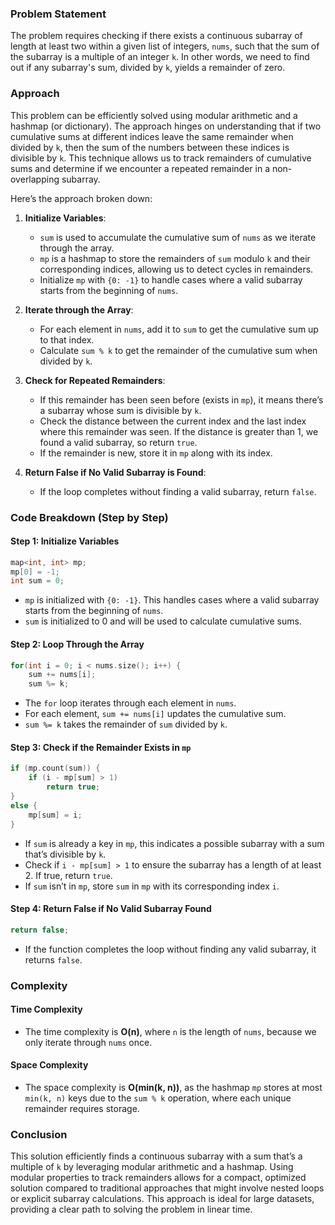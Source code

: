 ### Problem Statement

The problem requires checking if there exists a continuous subarray of length at least two within a given list of integers, `nums`, such that the sum of the subarray is a multiple of an integer `k`. In other words, we need to find out if any subarray's sum, divided by `k`, yields a remainder of zero.

### Approach

This problem can be efficiently solved using modular arithmetic and a hashmap (or dictionary). The approach hinges on understanding that if two cumulative sums at different indices leave the same remainder when divided by `k`, then the sum of the numbers between these indices is divisible by `k`. This technique allows us to track remainders of cumulative sums and determine if we encounter a repeated remainder in a non-overlapping subarray.

Here’s the approach broken down:

1. **Initialize Variables**:
   - `sum` is used to accumulate the cumulative sum of `nums` as we iterate through the array.
   - `mp` is a hashmap to store the remainders of `sum` modulo `k` and their corresponding indices, allowing us to detect cycles in remainders.
   - Initialize `mp` with `{0: -1}` to handle cases where a valid subarray starts from the beginning of `nums`.

2. **Iterate through the Array**:
   - For each element in `nums`, add it to `sum` to get the cumulative sum up to that index.
   - Calculate `sum % k` to get the remainder of the cumulative sum when divided by `k`.

3. **Check for Repeated Remainders**:
   - If this remainder has been seen before (exists in `mp`), it means there’s a subarray whose sum is divisible by `k`.
   - Check the distance between the current index and the last index where this remainder was seen. If the distance is greater than 1, we found a valid subarray, so return `true`.
   - If the remainder is new, store it in `mp` along with its index.

4. **Return False if No Valid Subarray is Found**:
   - If the loop completes without finding a valid subarray, return `false`.

### Code Breakdown (Step by Step)

#### Step 1: Initialize Variables

```cpp
map<int, int> mp;
mp[0] = -1;
int sum = 0;
```

- `mp` is initialized with `{0: -1}`. This handles cases where a valid subarray starts from the beginning of `nums`.
- `sum` is initialized to 0 and will be used to calculate cumulative sums.

#### Step 2: Loop Through the Array

```cpp
for(int i = 0; i < nums.size(); i++) {
    sum += nums[i];
    sum %= k;
```

- The `for` loop iterates through each element in `nums`.
- For each element, `sum += nums[i]` updates the cumulative sum.
- `sum %= k` takes the remainder of `sum` divided by `k`.

#### Step 3: Check if the Remainder Exists in `mp`

```cpp
if (mp.count(sum)) {
    if (i - mp[sum] > 1) 
        return true;
}
else {
    mp[sum] = i;
}
```

- If `sum` is already a key in `mp`, this indicates a possible subarray with a sum that’s divisible by `k`.
- Check if `i - mp[sum] > 1` to ensure the subarray has a length of at least 2. If true, return `true`.
- If `sum` isn’t in `mp`, store `sum` in `mp` with its corresponding index `i`.

#### Step 4: Return False if No Valid Subarray Found

```cpp
return false;
```

- If the function completes the loop without finding any valid subarray, it returns `false`.

### Complexity

#### Time Complexity
- The time complexity is **O(n)**, where `n` is the length of `nums`, because we only iterate through `nums` once.

#### Space Complexity
- The space complexity is **O(min(k, n))**, as the hashmap `mp` stores at most `min(k, n)` keys due to the `sum % k` operation, where each unique remainder requires storage.

### Conclusion

This solution efficiently finds a continuous subarray with a sum that’s a multiple of `k` by leveraging modular arithmetic and a hashmap. Using modular properties to track remainders allows for a compact, optimized solution compared to traditional approaches that might involve nested loops or explicit subarray calculations. This approach is ideal for large datasets, providing a clear path to solving the problem in linear time.